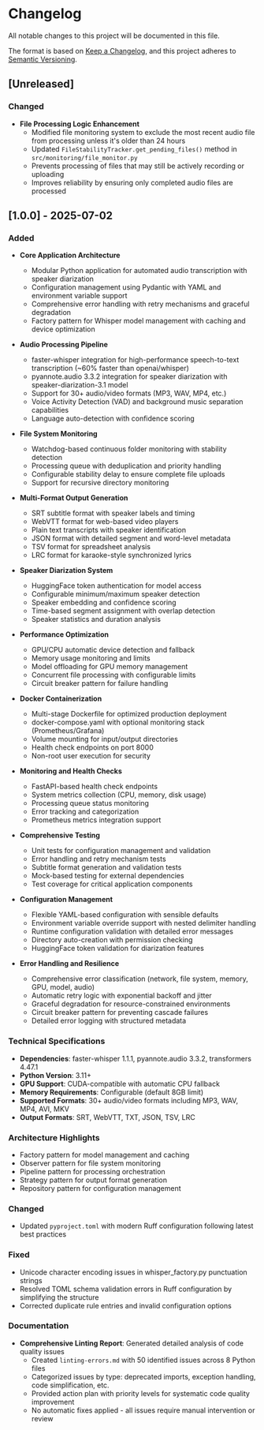 # Changelog

All notable changes to this project will be documented in this file.

The format is based on [Keep a Changelog](https://keepachangelog.com/en/1.0.0/),
and this project adheres to [Semantic Versioning](https://semver.org/spec/v2.0.0.html).

## [Unreleased]

### Changed
- **File Processing Logic Enhancement**
  - Modified file monitoring system to exclude the most recent audio file from processing unless it's older than 24 hours
  - Updated `FileStabilityTracker.get_pending_files()` method in `src/monitoring/file_monitor.py`
  - Prevents processing of files that may still be actively recording or uploading
  - Improves reliability by ensuring only completed audio files are processed

## [1.0.0] - 2025-07-02

### Added
- **Core Application Architecture**
  - Modular Python application for automated audio transcription with speaker diarization
  - Configuration management using Pydantic with YAML and environment variable support
  - Comprehensive error handling with retry mechanisms and graceful degradation
  - Factory pattern for Whisper model management with caching and device optimization

- **Audio Processing Pipeline**
  - faster-whisper integration for high-performance speech-to-text transcription (~60% faster than openai/whisper)
  - pyannote.audio 3.3.2 integration for speaker diarization with speaker-diarization-3.1 model
  - Support for 30+ audio/video formats (MP3, WAV, MP4, etc.)
  - Voice Activity Detection (VAD) and background music separation capabilities
  - Language auto-detection with confidence scoring

- **File System Monitoring**
  - Watchdog-based continuous folder monitoring with stability detection
  - Processing queue with deduplication and priority handling
  - Configurable stability delay to ensure complete file uploads
  - Support for recursive directory monitoring

- **Multi-Format Output Generation**
  - SRT subtitle format with speaker labels and timing
  - WebVTT format for web-based video players
  - Plain text transcripts with speaker identification
  - JSON format with detailed segment and word-level metadata
  - TSV format for spreadsheet analysis
  - LRC format for karaoke-style synchronized lyrics

- **Speaker Diarization System**
  - HuggingFace token authentication for model access
  - Configurable minimum/maximum speaker detection
  - Speaker embedding and confidence scoring
  - Time-based segment assignment with overlap detection
  - Speaker statistics and duration analysis

- **Performance Optimization**
  - GPU/CPU automatic device detection and fallback
  - Memory usage monitoring and limits
  - Model offloading for GPU memory management
  - Concurrent file processing with configurable limits
  - Circuit breaker pattern for failure handling

- **Docker Containerization**
  - Multi-stage Dockerfile for optimized production deployment
  - docker-compose.yaml with optional monitoring stack (Prometheus/Grafana)
  - Volume mounting for input/output directories
  - Health check endpoints on port 8000
  - Non-root user execution for security

- **Monitoring and Health Checks**
  - FastAPI-based health check endpoints
  - System metrics collection (CPU, memory, disk usage)
  - Processing queue status monitoring
  - Error tracking and categorization
  - Prometheus metrics integration support

- **Comprehensive Testing**
  - Unit tests for configuration management and validation
  - Error handling and retry mechanism tests
  - Subtitle format generation and validation tests
  - Mock-based testing for external dependencies
  - Test coverage for critical application components

- **Configuration Management**
  - Flexible YAML-based configuration with sensible defaults
  - Environment variable override support with nested delimiter handling
  - Runtime configuration validation with detailed error messages
  - Directory auto-creation with permission checking
  - HuggingFace token validation for diarization features

- **Error Handling and Resilience**
  - Comprehensive error classification (network, file system, memory, GPU, model, audio)
  - Automatic retry logic with exponential backoff and jitter
  - Graceful degradation for resource-constrained environments
  - Circuit breaker pattern for preventing cascade failures
  - Detailed error logging with structured metadata

### Technical Specifications
- **Dependencies**: faster-whisper 1.1.1, pyannote.audio 3.3.2, transformers 4.47.1
- **Python Version**: 3.11+
- **GPU Support**: CUDA-compatible with automatic CPU fallback
- **Memory Requirements**: Configurable (default 8GB limit)
- **Supported Formats**: 30+ audio/video formats including MP3, WAV, MP4, AVI, MKV
- **Output Formats**: SRT, WebVTT, TXT, JSON, TSV, LRC

### Architecture Highlights
- Factory pattern for model management and caching
- Observer pattern for file system monitoring
- Pipeline pattern for processing orchestration
- Strategy pattern for output format generation
- Repository pattern for configuration management

### Changed
- Updated `pyproject.toml` with modern Ruff configuration following latest best practices

### Fixed
- Unicode character encoding issues in whisper_factory.py punctuation strings
- Resolved TOML schema validation errors in Ruff configuration by simplifying the structure
- Corrected duplicate rule entries and invalid configuration options

### Documentation
- **Comprehensive Linting Report**: Generated detailed analysis of code quality issues
  - Created `linting-errors.md` with 50 identified issues across 8 Python files
  - Categorized issues by type: deprecated imports, exception handling, code simplification, etc.
  - Provided action plan with priority levels for systematic code quality improvement
  - No automatic fixes applied - all issues require manual intervention or review